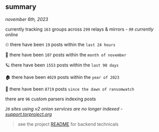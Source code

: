 
## summary
_november 6th, 2023_

currently tracking `163` groups across `299` relays & mirrors - _`99` currently online_

⏲ there have been `19` posts within the `last 24 hours`

🦈 there have been `107` posts within the `month of november`

🪐 there have been `1553` posts within the `last 90 days`

🏚 there have been `4029` posts within the `year of 2023`

🦕 there have been `8719` posts `since the dawn of ransomwatch`

there are `96` custom parsers indexing posts

_`20` sites using v2 onion services are no longer indexed - [support.torproject.org](https://support.torproject.org/onionservices/v2-deprecation/)_

> see the project [README](https://github.com/joshhighet/ransomwatch#ransomwatch--) for backend technicals
